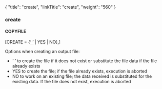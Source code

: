 {
    "title": "create",
    "linkTitle": "create",
    "weight": "560"
}<span id="create"></span>

### create

#### COPYFILE

\[CREATE = {<u>‘ ’</u> | YES | NO},\]

Options when creating an output file:

-   ‘ ’ to create the
    file if it does not exist or substitute the file data if the file already
    exists
-   YES to create the
    file; if the file already exists, execution is aborted
-   NO to work on an
    existing file; the data received is substituted for the existing data.
    If the file does not exist, execution is aborted
